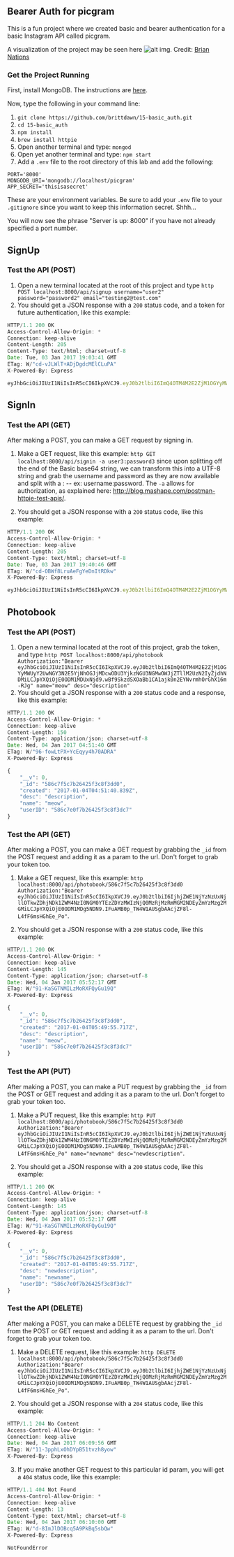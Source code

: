 ## Bearer Auth for picgram

This is a fun project where we created basic and bearer authentication for a basic Instagram API called picgram.

A visualization of the project may be seen here ![alt img](https://raw.githubusercontent.com/codefellows/seattle-javascript-401d12/master/16-bearer_auth/demo/visualization/picgram.png). Credit: [Brian Nations](https://github.com/bnates)

### Get the Project Running

First, install MongoDB. The instructions are [here](https://docs.mongodb.com/manual/installation/).

Now, type the following in your command line:

1. `git clone https://github.com/brittdawn/15-basic_auth.git`
2. `cd 15-basic_auth`
3. `npm install`
4. `brew install httpie`
5. Open another terminal and type: `mongod`
6. Open yet another terminal and type: `npm start`
7. Add a `.env` file to the root directory of this lab and add the following:

```
PORT='8000'
MONGODB_URI='mongodb://localhost/picgram'
APP_SECRET='thisisasecret'
```

These are your environment variables. Be sure to add your `.env` file to your `.gitignore` since you want to keep this information secret. Shhh...

You will now see the phrase "Server is up: 8000" if you have not already specified a port number.

## SignUp
### Test the API (POST)

1. Open a new terminal located at the root of this project and type `http POST localhost:8000/api/signup username="user2" password="password2" email="testing2@test.com"`
2. You should get a JSON response with a `200` status code, and a token for future authentication, like this example:

``` javascript
HTTP/1.1 200 OK
Access-Control-Allow-Origin: *
Connection: keep-alive
Content-Length: 205
Content-Type: text/html; charset=utf-8
Date: Tue, 03 Jan 2017 19:03:41 GMT
ETag: W/"cd-vJLWlT+ADjDgdcMElCLuPA"
X-Powered-By: Express

eyJhbGciOiJIUzI1NiIsInR5cCI6IkpXVCJ9.eyJ0b2tlbiI6ImQ4OTM4M2E2ZjM1OGYyMWUyY2UwNGY3N2E5YjNhOGJjMDcwODU3YjkzNGU3NGMwOWJjZTllM2UzN2IyZjdhNDMiLCJpYXQiOjE0ODM1MDUxNjd9.wBf9SkzdSXOaBb1CA1ajk0n2EYNvrmhOrGhX16m-RJg
```

## SignIn
### Test the API (GET)

After making a POST, you can make a GET request by signing in.

1. Make a GET request, like this example: `http GET localhost:8000/api/signin -a user3:password3` since
upon splitting off the end of the Basic base64 string, we can transform this into a UTF-8 string and grab the username and password as they are now available and split with a : --
ex: username:password. The `-a` allows for authorization, as explained here: http://blog.mashape.com/postman-httpie-test-apis/.

2. You should get a JSON response with a `200` status code, like this example:

``` javascript
HTTP/1.1 200 OK
Access-Control-Allow-Origin: *
Connection: keep-alive
Content-Length: 205
Content-Type: text/html; charset=utf-8
Date: Tue, 03 Jan 2017 19:40:46 GMT
ETag: W/"cd-OBWf8LruAeFgYeDnItRDkw"
X-Powered-By: Express

eyJhbGciOiJIUzI1NiIsInR5cCI6IkpXVCJ9.eyJ0b2tlbiI6ImQ4OTM4M2E2ZjM1OGYyMWUyY2UwNGY3N2E5YjNhOGJjMDcwODU3YjkzNGU3NGMwOWJjZTllM2UzN2IyZjdhNDMiLCJpYXQiOjE0ODM1MDUxNjd9.wBf9SkzdSXOaBb1CA1ajk0n2EYNvrmhOrGhX16m-RJg
```

## Photobook
### Test the API (POST)

1. Open a new terminal located at the root of this project, grab the token, and type `http POST localhost:8000/api/photobook Authorization:"Bearer eyJhbGciOiJIUzI1NiIsInR5cCI6IkpXVCJ9.eyJ0b2tlbiI6ImQ4OTM4M2E2ZjM1OGYyMWUyY2UwNGY3N2E5YjNhOGJjMDcwODU3YjkzNGU3NGMwOWJjZTllM2UzN2IyZjdhNDMiLCJpYXQiOjE0ODM1MDUxNjd9.wBf9SkzdSXOaBb1CA1ajk0n2EYNvrmhOrGhX16m-RJg" name="meow" desc="description"`
2. You should get a JSON response with a `200` status code and a response, like this example:

``` javascript
HTTP/1.1 200 OK
Access-Control-Allow-Origin: *
Connection: keep-alive
Content-Length: 150
Content-Type: application/json; charset=utf-8
Date: Wed, 04 Jan 2017 04:51:40 GMT
ETag: W/"96-fowLtPX+YcEqyy4h70ADRA"
X-Powered-By: Express

{
    "__v": 0,
    "_id": "586c7f5c7b26425f3c8f3dd0",
    "created": "2017-01-04T04:51:40.839Z",
    "desc": "description",
    "name": "meow",
    "userID": "586c7e0f7b26425f3c8f3dc7"
}
```

### Test the API (GET)

After making a POST, you can make a GET request by grabbing the `_id` from the POST request and adding it as a param to the url. Don't forget to grab your token too.

1. Make a GET request, like this example: `http localhost:8000/api/photobook/586c7f5c7b26425f3c8f3dd0 Authorization:"Bearer eyJhbGciOiJIUzI1NiIsInR5cCI6IkpXVCJ9.eyJ0b2tlbiI6IjhjZWE1NjYzNzUxNjllOTkwZDhjNDk1ZWM4NzI0NGM0YTEzZDYzMWIzNjQ0MzRjMzRmMGM2NDEyZmYzMzg2MGMiLCJpYXQiOjE0ODM1MDg5NDN9.IFuAMB0p_TW4W1AUSgbAAcjZF8l-L4fF6msHGhEe_Po"`.

2. You should get a JSON response with a `200` status code, like this example:

``` javascript
HTTP/1.1 200 OK
Access-Control-Allow-Origin: *
Connection: keep-alive
Content-Length: 145
Content-Type: application/json; charset=utf-8
Date: Wed, 04 Jan 2017 05:52:17 GMT
ETag: W/"91-KaSGTNMILzMoRXFQyGu19Q"
X-Powered-By: Express

{
    "__v": 0,
    "_id": "586c7f5c7b26425f3c8f3dd0",
    "created": "2017-01-04T05:49:55.717Z",
    "desc": "description",
    "name": "meow",
    "userID": "586c7e0f7b26425f3c8f3dc7"
}
```

### Test the API (PUT)

After making a POST, you can make a PUT request by grabbing the `_id` from the POST or GET request and adding it as a param to the url. Don't forget to grab your token too.

1. Make a PUT request, like this example: `http PUT localhost:8000/api/photobook/586c7f5c7b26425f3c8f3dd0 Authorization:"Bearer eyJhbGciOiJIUzI1NiIsInR5cCI6IkpXVCJ9.eyJ0b2tlbiI6IjhjZWE1NjYzNzUxNjllOTkwZDhjNDk1ZWM4NzI0NGM0YTEzZDYzMWIzNjQ0MzRjMzRmMGM2NDEyZmYzMzg2MGMiLCJpYXQiOjE0ODM1MDg5NDN9.IFuAMB0p_TW4W1AUSgbAAcjZF8l-L4fF6msHGhEe_Po" name="newname" desc="newdescription"`.

2. You should get a JSON response with a `200` status code, like this example:

``` javascript
HTTP/1.1 200 OK
Access-Control-Allow-Origin: *
Connection: keep-alive
Content-Length: 145
Content-Type: application/json; charset=utf-8
Date: Wed, 04 Jan 2017 05:52:17 GMT
ETag: W/"91-KaSGTNMILzMoRXFQyGu19Q"
X-Powered-By: Express

{
    "__v": 0,
    "_id": "586c7f5c7b26425f3c8f3dd0",
    "created": "2017-01-04T05:49:55.717Z",
    "desc": "newdescription",
    "name": "newname",
    "userID": "586c7e0f7b26425f3c8f3dc7"
}
```

### Test the API (DELETE)

After making a POST, you can make a DELETE request by grabbing the `_id` from the POST or GET request and adding it as a param to the url. Don't forget to grab your token too.

1. Make a DELETE request, like this example: `http DELETE localhost:8000/api/photobook/586c7f5c7b26425f3c8f3dd0 Authorization:"Bearer eyJhbGciOiJIUzI1NiIsInR5cCI6IkpXVCJ9.eyJ0b2tlbiI6IjhjZWE1NjYzNzUxNjllOTkwZDhjNDk1ZWM4NzI0NGM0YTEzZDYzMWIzNjQ0MzRjMzRmMGM2NDEyZmYzMzg2MGMiLCJpYXQiOjE0ODM1MDg5NDN9.IFuAMB0p_TW4W1AUSgbAAcjZF8l-L4fF6msHGhEe_Po"`.

2. You should get a JSON response with a `204` status code, like this example:

``` javascript
HTTP/1.1 204 No Content
Access-Control-Allow-Origin: *
Connection: keep-alive
Date: Wed, 04 Jan 2017 06:09:56 GMT
ETag: W/"11-3pphLxOhDYpB51tvzh8yow"
X-Powered-By: Express
```

3. If you make another GET request to this particular id param, you will get a `404` status code, like this example:

``` javascript
HTTP/1.1 404 Not Found
Access-Control-Allow-Origin: *
Connection: keep-alive
Content-Length: 13
Content-Type: text/html; charset=utf-8
Date: Wed, 04 Jan 2017 06:10:00 GMT
ETag: W/"d-8ImJlDOBcq5A9PkBq5sbQw"
X-Powered-By: Express

NotFoundError
```

